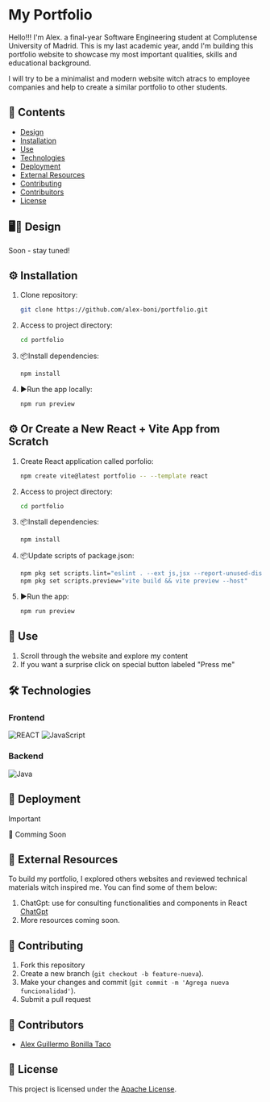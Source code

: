 # My Portfolio

Hello!!! 
I'm Alex. a final-year Software Engineering student at Complutense University of Madrid. This is my last academic year, andd I'm building this portfolio website to showcase my most important qualities, skills and educational background. 

I will try to be a minimalist and modern website witch atracs to employee companies and help to create a similar portfolio to other students. 

## 📂 Contents
- [Design](#item1)
- [Installation](#item2)
- [Use](#item3)
- [Technologies](#item4)
- [Deployment](#item5)
- [External Resources](#item6)
- [Contributing](#item7)
- [Contribuitors](#item8)
- [License](#item9)

<a name="item1"></a>
## 🖥️🧪 Design
 Soon - stay tuned!

<a name="item2"></a>
## ⚙️ Installation

1. Clone repository:
   ```bash
   git clone https://github.com/alex-boni/portfolio.git
   ```
2. Access to project directory:
   ```bash
   cd portfolio
   ```
3. 📦Install dependencies:
   ```bash
   npm install
   ```
4. ▶️Run the app locally:
   ```bash
   npm run preview
   ```

## ⚙️ Or Create a New React + Vite App from Scratch
1. Create React application called porfolio:
   ```bash
   npm create vite@latest portfolio -- --template react 
   ```
2. Access to project directory:
   ```bash
   cd portfolio
   ```
3. 📦Install dependencies:
   ```bash
   npm install
   ```
4. 📦Update scripts of package.json:
   ```bash
   npm pkg set scripts.lint="eslint . --ext js,jsx --report-unused-disable-directives --max-warnings 0" 
   npm pkg set scripts.preview="vite build && vite preview --host"
   ```
5. ▶️Run the app:
   ```bash
   npm run preview
   ```
<a name="item3"></a>
## 📌 Use

1. Scroll through the website and explore my content
2. If you want a surprise click on special button labeled "Press me"

<a name="item4"></a>
## 🛠 Technologies

### Frontend

![REACT](https://img.shields.io/badge/REACT-%23E34F26.svg?style=for-the-badge&logo=html&logoColor=white) ![JavaScript](https://img.shields.io/badge/javascript-%23323330.svg?style=for-the-badge&logo=javascript&logoColor=%23F7DF1E) 

### Backend
![Java](https://img.shields.io/badge/java-%23ED8B00.svg?style=for-the-badge&logo=openjdk&logoColor=white)


<a name="item5"></a>
## 🚀 Deployment
>[!IMPORTANT]
> 📌 Comming Soon

<a name="item6"></a>
## 🔎 External Resources

To build my portfolio, I explored others websites and reviewed technical materials witch inspired me. You can find some of them below:

1. ChatGpt: use for consulting functionalities and components in React [ChatGpt](https://chatgpt.com/)
2. More resources coming soon.

<a name="item7"></a>
## 🤝 Contributing

1. Fork this repository
2. Create a new branch (`git checkout -b feature-nueva`).
3. Make your changes and commit (`git commit -m 'Agrega nueva funcionalidad'`).
4. Submit a pull request

<a name="item8"></a>
## 👥 Contributors

- [Alex Guillermo Bonilla Taco](https://github.com/alex-boni)

<a name="item9"></a>
## 📜 License

This project is licensed under the [Apache License](LICENSE).